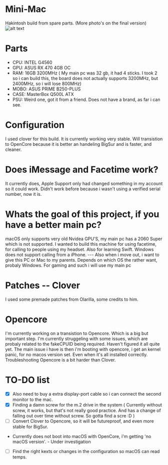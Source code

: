 # Mini-Mac
Hakintosh build from spare parts.
(More photo's on the final version)
![alt text](https://github.com/Remco17/Mini-Mac/blob/main/IMG_1015.JPEG)
# Parts
- CPU: INTEL G4560
- GPU: ASUS RX 470 4GB OC
- RAM: 16GB 3200MHz ( My main pc was 32 gb, it had 4 sticks. I took 2 so i can build this, the board does not actually supports 3200MHz, but 2400MHz, so i will lose 800MHz)
- MOBO: ASUS PRIME B250-PLUS
- CASE: MasterBox Q500L ATX
- PSU: Weird one, got it from a friend. Does not have a brand, as far i can see.
# Configuration
I used clover for this build. It is currently working very stable. Will transistion to OpenCore because it is better an handeling BigSur and is faster, and cleaner.
# Does iMessage and Facetime work?
It currently does, Apple Support only had changed something in my account so it could work. Didn't work before because i wasn't using a verified serial number, now it is. 
# Whats the goal of this project, if you have a better main pc?
macOS only supports very old Nvidea GPU'S, my main pc has a 2060 Super which is not supported. I wanted to build this machine for using facetime, for calling to people using my headset. Also for learning Swift. Windows does not support calling from a iPhone.  --- Also when i move out, i want to give this PC or Mac to my parents. Depends on which OS the rather want, probaly Windows. 
For gaming and such i will use my main pc
# Patches -- Clover
I used some premade patches from Olarilla, some credits to him. 
# Opencore
I'm currently working on a transistion to Opencore. Which is a big but important step. 
I'm currently struggeling with some issues, which are probaly related to the fakeCPUID being required. Haven't figured it all quite yet. 
The main issue i have is then i'm booting with opencore, i get an kernel panic, for no macos version set. Even when it's all installed correctly. Troubleshooting Opencore is a bit harder than Clover.
# TO-DO list
- [X] Also need to buy a extra display-port cable so i can connect the second monitor to the mac. 
- [X] Finding a damn screw for the m.2 drive in the system ( Currently without screw, it works, but that's not really good practice. And has a change of falling out over time without screw. So gotta find a scre :D ) 
- [ ] Convert Clover to Opencore, so it will be futureproof, and even more stable for BigSur.
* Currently does not boot into macOS with OpenCore, i'm getting 'no macOS version'. - Under investigation
- [ ] Find the right kexts or changes in the configuration so macOS can read temps. 
